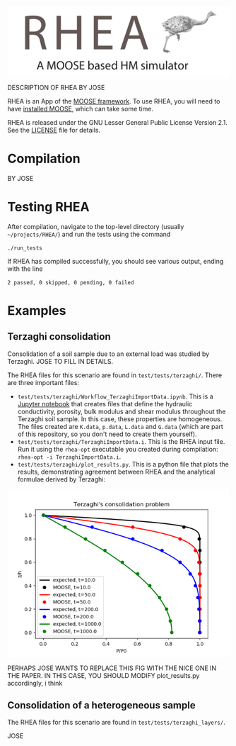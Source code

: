 ![Image](images/RHEA1.png)

DESCRIPTION OF RHEA BY JOSE

RHEA is an App of the [MOOSE framework](https://github.com/idaholab/moose).  To use RHEA, you will need to have [installed MOOSE](https://mooseframework.inl.gov/getting_started/installation/index.html), which can take some time.

RHEA is released under the GNU Lesser General Public License Version 2.1.  See the [LICENSE](LICENSE) file for details.

# Compilation

BY JOSE

# Testing RHEA

After compilation, navigate to the top-level directory (usually `~/projects/RHEA/`) and run the tests using the command

```
./run_tests
```

If RHEA has compiled successfully, you should see various output, ending with the line

```
2 passed, 0 skipped, 0 pending, 0 failed
```

# Examples

## Terzaghi consolidation

Consolidation of a soil sample due to an external load was studied by Terzaghi.  JOSE TO FILL IN DETAILS.

The RHEA files for this scenario are found in `test/tests/terzaghi/`.  There are three important files:

- `test/tests/terzaghi/Workflow_TerzaghiImportData.ipynb`.  This is a [Jupyter notebook](https://jupyter.org/) that creates files that define the hydraulic conductivity, porosity, bulk modulus and shear modulus throughout the Terzaghi soil sample.  In this case, these properties are homogeneous.  The files created are `K.data`, `p.data`, `L.data` and `G.data` (which are part of this repository, so you don't need to create them yourself).
- `test/tests/terzaghi/TerzaghiImportData.i`.  This is the RHEA input file.  Run it using the `rhea-opt` executable you created during compilation: `rhea-opt -i TerzaghiImportData.i`.
- `test/tests/terzaghi/plot_results.py`.  This is a python file that plots the results, demonstrating agreement between RHEA and the analytical formulae derived by Terzaghi:

![Image](test/tests/terzaghi/terzaghi_p.png)

PERHAPS JOSE WANTS TO REPLACE THIS FIG WITH THE NICE ONE IN THE PAPER.  IN THIS CASE, YOU SHOULD MODIFY plot_results.py accordingly, i think

## Consolidation of a heterogeneous sample

The RHEA files for this scenario are found in `test/tests/terzaghi_layers/`.

JOSE


